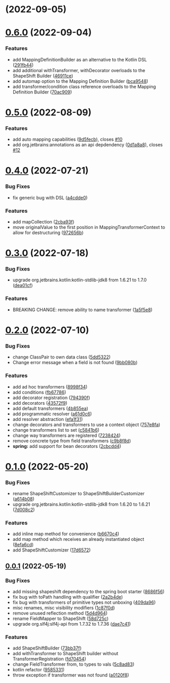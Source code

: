 # [](https://github.com/krud-dev/shapeshift/compare/v0.6.0...v) (2022-09-05)



# [0.6.0](https://github.com/krud-dev/shapeshift/compare/v0.5.0...v0.6.0) (2022-09-04)


### Features

* add MappingDefinitionBuilder as an alternative to the Kotlin DSL ([291fb44](https://github.com/krud-dev/shapeshift/commit/291fb44dc1d9591d0e554747226526aa2765ac92))
* add additional withTransformer, withDecorator overloads to the ShapeShift Builder ([46911ce](https://github.com/krud-dev/shapeshift/commit/46911ce5bae44b9760070f21714b382ac9a4c4d2))
* add automap option to the Mapping Definition Builder ([bca9548](https://github.com/krud-dev/shapeshift/commit/bca9548d173280f8adfd2b40896c361a5e15b5cd))
* add transformer/condition class reference overloads to the Mapping Definition Builder ([70ac909](https://github.com/krud-dev/shapeshift/commit/70ac909eaf52651ce4bd0caccc6c8df40df476b4))



# [0.5.0](https://github.com/krud-dev/shapeshift/compare/v0.4.0...v0.5.0) (2022-08-09)


### Features

* add auto mapping capabilities ([9d5fecb](https://github.com/krud-dev/shapeshift/commit/9d5fecbb75210d6327a6e52262e5e491fc3e5c3f)), closes [#10](https://github.com/krud-dev/shapeshift/issues/10)
* add org.jetbrains:annotations as an api depdendency ([0d1a8a8](https://github.com/krud-dev/shapeshift/commit/0d1a8a8eb606b4c5746d7fc6ebdfd7a03ce2cdf3)), closes [#12](https://github.com/krud-dev/shapeshift/issues/12)



# [0.4.0](https://github.com/krud-dev/shapeshift/compare/v0.3.0...v0.4.0) (2022-07-21)


### Bug Fixes

* fix generic bug with DSL ([a4cdde0](https://github.com/krud-dev/shapeshift/commit/a4cdde0283970fb13c04370e1789c0838cf0b449))


### Features

* add mapCollection ([2cba93f](https://github.com/krud-dev/shapeshift/commit/2cba93fc02968e504d8e18f4e966ccca6b8c111d))
* move originalValue to the first position in MappingTransformerContext to allow for destructuring ([972656b](https://github.com/krud-dev/shapeshift/commit/972656b5b5ca45d6ba112b1d729dc9c02af1bc6c))



# [0.3.0](https://github.com/krud-dev/shapeshift/compare/v0.2.0...v0.3.0) (2022-07-18)


### Bug Fixes

* upgrade org.jetbrains.kotlin:kotlin-stdlib-jdk8 from 1.6.21 to 1.7.0 ([dea01cf](https://github.com/krud-dev/shapeshift/commit/dea01cfdb6e9c4561076b0c92dc816262ff9c5d5))


### Features

* BREAKING CHANGE: remove ability to name transformer ([1a5f5e8](https://github.com/krud-dev/shapeshift/commit/1a5f5e895e1e448d24145ee275f9b9fea27a7f00))



# [0.2.0](https://github.com/krud-dev/shapeshift/compare/v0.1.0...v0.2.0) (2022-07-10)


### Bug Fixes

* change ClassPair to own data class ([5dd5322](https://github.com/krud-dev/shapeshift/commit/5dd532231ad6238bc67240d56cbda4af566bbbf4))
* Change error message when a field is not found ([9bb080b](https://github.com/krud-dev/shapeshift/commit/9bb080b15be59be685cc99f0ae5e407e2ec444ef))


### Features

* add ad hoc transformers ([8998f34](https://github.com/krud-dev/shapeshift/commit/8998f347d89aca0aa3aaf70689a073f473eace01))
* add conditions ([fb67786](https://github.com/krud-dev/shapeshift/commit/fb677863ed29151006389942738fce72b928f71d))
* add decorator registration ([794390f](https://github.com/krud-dev/shapeshift/commit/794390f2287f1977dbf0118c203fe8e9ab581f9f))
* add decorators ([43572f9](https://github.com/krud-dev/shapeshift/commit/43572f9f8c0507a4d38c9935c1d9bcbf2f9976cd))
* add default transformers ([4b855ea](https://github.com/krud-dev/shapeshift/commit/4b855ea2e13d5295367b3701f6dade3f2663dac3))
* add programmatic resolver ([a61d0c6](https://github.com/krud-dev/shapeshift/commit/a61d0c64e8353d5fcc65a9f01265197ab4efd578))
* add resolver abstraction ([efa1f31](https://github.com/krud-dev/shapeshift/commit/efa1f31545d9745c92dc6e92ef71ddbed49778c4))
* change decorators and transformers to use a context object ([757e8fa](https://github.com/krud-dev/shapeshift/commit/757e8fad7ecb4e2cf279568225c618723c9b2f1d))
* change transformers list to set ([c5841b6](https://github.com/krud-dev/shapeshift/commit/c5841b69414f28af8386625a650061c5517f2d9b))
* change way transformers are registered ([7238424](https://github.com/krud-dev/shapeshift/commit/7238424d234e0350c6c19eb76f3674271d827770))
* remove concrete type from field transformers ([c9b8f8d](https://github.com/krud-dev/shapeshift/commit/c9b8f8d27ca486c52d63f977a288a59c297229ac))
* **spring:** add support for bean decorators ([2cbcdd4](https://github.com/krud-dev/shapeshift/commit/2cbcdd450551f6826979f07f93c17b00c64c1c4b))



# [0.1.0](https://github.com/krud-dev/shapeshift/compare/v0.0.1...v0.1.0) (2022-05-20)


### Bug Fixes

* rename ShapeShiftCustomizer to ShapeShiftBuilderCustomizer ([a614b08](https://github.com/krud-dev/shapeshift/commit/a614b08d1b818ee0618bc922dd4001588ac9f7d3))
* upgrade org.jetbrains.kotlin:kotlin-stdlib-jdk8 from 1.6.20 to 1.6.21 ([7d008c2](https://github.com/krud-dev/shapeshift/commit/7d008c272bf3373e5da91f6a8ac68fb700bacc01))


### Features

* add inline map method for convenience ([b6670c4](https://github.com/krud-dev/shapeshift/commit/b6670c47011d47617f232e51d9e2a628d8143816))
* add map method which receives an already instantiated object ([8efa6cd](https://github.com/krud-dev/shapeshift/commit/8efa6cdc5cddfd198635585f6446234cc4580c5b))
* add ShapeShiftCustomizer ([17d6572](https://github.com/krud-dev/shapeshift/commit/17d6572a8ad8e1e33a448a0ab921ecbfe2c081cf))



## [0.0.1](https://github.com/krud-dev/shapeshift/compare/9585331c42d8ced5db7bce17fd38bdc364d990d7...v0.0.1) (2022-05-19)


### Bug Fixes

* add missing shapeshift dependency to the spring boot starter ([8686f56](https://github.com/krud-dev/shapeshift/commit/8686f564e7196dbc19fb8b6089fd0df3341bb72c))
* fix bug with toPath handling with qualifier ([2a2b4de](https://github.com/krud-dev/shapeshift/commit/2a2b4de401fd670828492c4aa13e784c5393ca78))
* fix bug with transformers of primitive types not unboxing ([409da96](https://github.com/krud-dev/shapeshift/commit/409da964c5c5e4f757efc70143e946fd4e7471ee))
* misc renames, misc visibility modifiers ([1c87f0d](https://github.com/krud-dev/shapeshift/commit/1c87f0d1c154f9c9066c5f0a154cccd7008d486d))
* remove unused reflection method ([5d4d964](https://github.com/krud-dev/shapeshift/commit/5d4d9648d611a91df4d27a11dbdb122af1cac981))
* rename FieldMapper to ShapeShift ([58d725c](https://github.com/krud-dev/shapeshift/commit/58d725cf866ad54a7e1216c2ffdd3977bdfafa8b))
* upgrade org.slf4j:slf4j-api from 1.7.32 to 1.7.36 ([dae7c41](https://github.com/krud-dev/shapeshift/commit/dae7c41d88feafa963fbddcea66d8a80af8193c7))


### Features

* add ShapeShiftBuilder ([73bb37f](https://github.com/krud-dev/shapeshift/commit/73bb37f5142282fdb317b0c19defc7a920c53bef))
* add withTransformer to ShapeShift builder without TransformerRegistration ([fd70454](https://github.com/krud-dev/shapeshift/commit/fd70454deb34071bce54b22a8a0aa213a066f352))
* change FieldTransformer from, to types to vals ([5c8ad83](https://github.com/krud-dev/shapeshift/commit/5c8ad83744d0e05f01313ba2c0049fafdad20965))
* kotlin refactor ([9585331](https://github.com/krud-dev/shapeshift/commit/9585331c42d8ced5db7bce17fd38bdc364d990d7))
* throw exception if transformer was not found ([a0120f8](https://github.com/krud-dev/shapeshift/commit/a0120f8d798d4361d61bd729cf526622cdec1643))



